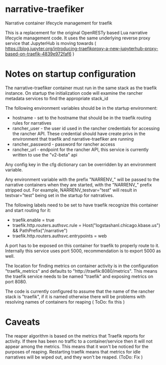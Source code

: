 # narrative-traefiker
Narrative container lifecycle management for traefik

This is a replacement for the original OpenRESTy based Lua narrative lifecycle management code. It uses the same underlying reverse proxy service that JupyterHub is moving towards ( https://blog.jupyter.org/introducing-traefikproxy-a-new-jupyterhub-proxy-based-on-traefik-4839e972faf6 )

# Notes on startup configuration #

The narrative-traefiker container must run in the same stack as the traefik instance. On startup the initialization code will examine the rancher metadata services to find the appropriate stack_id

The following environment variables should be in the startup environment:

* hostname - set to the hostname that should be in the traefik routing rules for narratives
* rancher_user - the user id used in the rancher credentials for accessing the rancher API. These credential should have create privs in the environment that traefik and narrative-traefiker are running
* rancher_password - password for rancher access
* rancher_url - endpoint for the rancher API, this service is currently written to use the "v2-beta" api

Any config key in the cfg dictionary can be overridden by an environment variable.

Any environment variable with the prefix "NARRENV_" will be passed to the narrative containers when they are started, with the "NARRENV_" prefix stripped out. For example, NARRENV_testvar="test" will result in testvar="test" being set in the startup for natrratives.

The following labels need to be set to have traefik recognize this container and start routing for it:
* traefik.enable = true
* traefik.http.routers.authsvc.rule = Host("logstashanl.chicago.kbase.us") && PathPrefix("/narrative")
* traefik.http.routers.authsvc.entrypoints = web

A port has to be exposed on this container for traefik to properly route to it. Internally this service uses port 5000, recommendation is to export 5000 as well.

The location for finding metrics on container activity is in the configuration "traefik_metrics" and defaults to "http://traefik:8080/metrics". This means the traefik service needs to be named "traefik" and exposing metrics on port 8080.

The code is currently configured to assume that the name of the rancher stack is "traefik", if it is named otherwise there will be problems with resolving names of containers for reaping ( ToDo: fix this )

# Caveats #

The reaper algorithm is based on the metrics that Traefik reports for activity. If there has been no traffic to a container/service then it will not appear among the metrics. This means that it won't be noticed for the purposes of reaping. Restarting traefik means that metrics for idle narratives will be wiped out, and they won't be reaped. (ToDo: Fix )


